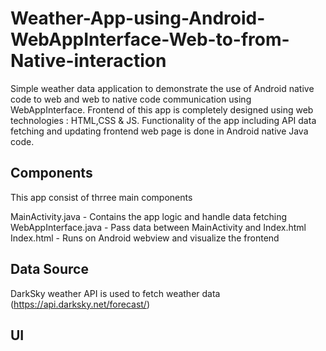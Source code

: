 # Weather-App-using-Android-WebAppInterface-Web-to-from-Native-interaction
Simple weather data application to demonstrate the use of Android native code to web and web to native code communication using WebAppInterface. Frontend of this app is completely designed using web technologies : HTML,CSS &amp; JS. Functionality of the app including API data fetching and updating frontend web page is done in Android native Java code. 

## Components 
This app consist of thrree main components 

  MainActivity.java - Contains the app logic and handle data fetching 
  WebAppInterface.java - Pass data between MainActivity and Index.html
  Index.html - Runs on Android webview and visualize the frontend
  
 
## Data Source 
DarkSky weather API is used to fetch weather data (https://api.darksky.net/forecast/)

## UI


  
  
  
